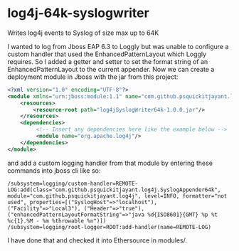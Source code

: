 # log4j-64k-syslogwriter
Writes log4j events to Syslog of size max up to 64K

I wanted to log from Jboss EAP 6.3 to Loggly but was unable to configure
a custom handler that used the EnhancedPatternLayout which Loggly 
requires. So I added a getter and setter to set the format string of an
EnhancedPatternLayout to the current appender. Now we can create a
deployment module in Jboss with the jar from this project:

```xml
<?xml version="1.0" encoding="UTF-8"?>
<module xmlns="urn:jboss:module:1.1" name="com.github.psquickitjayant.log4j">
    <resources>
        <resource-root path="log4jSyslogWriter64k-1.0.0.jar"/>
    </resources>
    <dependencies>
         <!-- Insert any dependencies here like the example below -->
         <module name="org.apache.log4j"/>
    </dependencies>
</module>
```


and add a custom logging handler from that module by entering these 
commands into jboss cli like so:


```
/subsystem=logging/custom-handler=REMOTE-LOG:add(class="com.github.psquickitjayant.log4j.SyslogAppender64k", module="com.github.psquickitjayant.log4j", level=INFO, formatter="not used", properties=[("SyslogHost"=>"localhost"), ("Facility"=>"Local3"), ("Header"=>"true"), ("enhancedPatternLayoutFormatString"=>"java %d{ISO8601}{GMT} %p %t %c{1}.%M - %m %throwable %n")])
/subsystem=logging/root-logger=ROOT:add-handler(name=REMOTE-LOG)
```

I have done that and checked it into Ethersource in modules/.